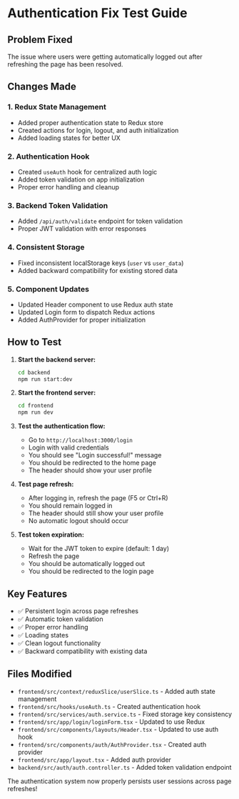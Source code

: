 # Authentication Fix Test Guide

## Problem Fixed
The issue where users were getting automatically logged out after refreshing the page has been resolved.

## Changes Made

### 1. Redux State Management
- Added proper authentication state to Redux store
- Created actions for login, logout, and auth initialization
- Added loading states for better UX

### 2. Authentication Hook
- Created `useAuth` hook for centralized auth logic
- Added token validation on app initialization
- Proper error handling and cleanup

### 3. Backend Token Validation
- Added `/api/auth/validate` endpoint for token validation
- Proper JWT validation with error responses

### 4. Consistent Storage
- Fixed inconsistent localStorage keys (`user` vs `user_data`)
- Added backward compatibility for existing stored data

### 5. Component Updates
- Updated Header component to use Redux auth state
- Updated Login form to dispatch Redux actions
- Added AuthProvider for proper initialization

## How to Test

1. **Start the backend server:**
   ```bash
   cd backend
   npm run start:dev
   ```

2. **Start the frontend server:**
   ```bash
   cd frontend
   npm run dev
   ```

3. **Test the authentication flow:**
   - Go to `http://localhost:3000/login`
   - Login with valid credentials
   - You should see "Login successful!" message
   - You should be redirected to the home page
   - The header should show your user profile

4. **Test page refresh:**
   - After logging in, refresh the page (F5 or Ctrl+R)
   - You should remain logged in
   - The header should still show your user profile
   - No automatic logout should occur

5. **Test token expiration:**
   - Wait for the JWT token to expire (default: 1 day)
   - Refresh the page
   - You should be automatically logged out
   - You should be redirected to the login page

## Key Features

- ✅ Persistent login across page refreshes
- ✅ Automatic token validation
- ✅ Proper error handling
- ✅ Loading states
- ✅ Clean logout functionality
- ✅ Backward compatibility with existing data

## Files Modified

- `frontend/src/context/reduxSlice/userSlice.ts` - Added auth state management
- `frontend/src/hooks/useAuth.ts` - Created authentication hook
- `frontend/src/services/auth.service.ts` - Fixed storage key consistency
- `frontend/src/app/login/loginForm.tsx` - Updated to use Redux
- `frontend/src/components/layouts/Header.tsx` - Updated to use auth hook
- `frontend/src/components/auth/AuthProvider.tsx` - Created auth provider
- `frontend/src/app/layout.tsx` - Added auth provider
- `backend/src/auth/auth.controller.ts` - Added token validation endpoint

The authentication system now properly persists user sessions across page refreshes!
